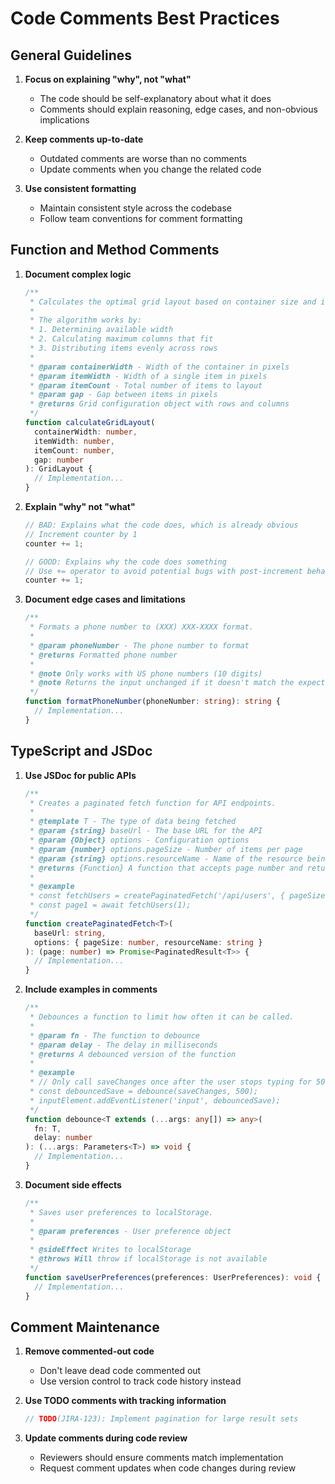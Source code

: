 
# Code Comments Best Practices

## General Guidelines

1. **Focus on explaining "why", not "what"**
   - The code should be self-explanatory about what it does
   - Comments should explain reasoning, edge cases, and non-obvious implications

2. **Keep comments up-to-date**
   - Outdated comments are worse than no comments
   - Update comments when you change the related code

3. **Use consistent formatting**
   - Maintain consistent style across the codebase
   - Follow team conventions for comment formatting

## Function and Method Comments

1. **Document complex logic**
   ```typescript
   /**
    * Calculates the optimal grid layout based on container size and item dimensions.
    * 
    * The algorithm works by:
    * 1. Determining available width
    * 2. Calculating maximum columns that fit
    * 3. Distributing items evenly across rows
    * 
    * @param containerWidth - Width of the container in pixels
    * @param itemWidth - Width of a single item in pixels  
    * @param itemCount - Total number of items to layout
    * @param gap - Gap between items in pixels
    * @returns Grid configuration object with rows and columns
    */
   function calculateGridLayout(
     containerWidth: number,
     itemWidth: number,
     itemCount: number,
     gap: number
   ): GridLayout {
     // Implementation...
   }
   ```

2. **Explain "why" not "what"**
   ```typescript
   // BAD: Explains what the code does, which is already obvious
   // Increment counter by 1
   counter += 1;
   
   // GOOD: Explains why the code does something
   // Use += operator to avoid potential bugs with post-increment behavior
   counter += 1;
   ```

3. **Document edge cases and limitations**
   ```typescript
   /**
    * Formats a phone number to (XXX) XXX-XXXX format.
    * 
    * @param phoneNumber - The phone number to format
    * @returns Formatted phone number
    * 
    * @note Only works with US phone numbers (10 digits)
    * @note Returns the input unchanged if it doesn't match the expected format
    */
   function formatPhoneNumber(phoneNumber: string): string {
     // Implementation...
   }
   ```

## TypeScript and JSDoc

1. **Use JSDoc for public APIs**
   ```typescript
   /**
    * Creates a paginated fetch function for API endpoints.
    * 
    * @template T - The type of data being fetched
    * @param {string} baseUrl - The base URL for the API
    * @param {Object} options - Configuration options
    * @param {number} options.pageSize - Number of items per page
    * @param {string} options.resourceName - Name of the resource being fetched
    * @returns {Function} A function that accepts page number and returns paginated data
    * 
    * @example
    * const fetchUsers = createPaginatedFetch('/api/users', { pageSize: 10, resourceName: 'users' });
    * const page1 = await fetchUsers(1);
    */
   function createPaginatedFetch<T>(
     baseUrl: string, 
     options: { pageSize: number, resourceName: string }
   ): (page: number) => Promise<PaginatedResult<T>> {
     // Implementation...
   }
   ```

2. **Include examples in comments**
   ```typescript
   /**
    * Debounces a function to limit how often it can be called.
    * 
    * @param fn - The function to debounce
    * @param delay - The delay in milliseconds
    * @returns A debounced version of the function
    * 
    * @example
    * // Only call saveChanges once after the user stops typing for 500ms
    * const debouncedSave = debounce(saveChanges, 500);
    * inputElement.addEventListener('input', debouncedSave);
    */
   function debounce<T extends (...args: any[]) => any>(
     fn: T,
     delay: number
   ): (...args: Parameters<T>) => void {
     // Implementation...
   }
   ```

3. **Document side effects**
   ```typescript
   /**
    * Saves user preferences to localStorage.
    * 
    * @param preferences - User preference object
    * 
    * @sideEffect Writes to localStorage
    * @throws Will throw if localStorage is not available
    */
   function saveUserPreferences(preferences: UserPreferences): void {
     // Implementation...
   }
   ```

## Comment Maintenance

1. **Remove commented-out code**
   - Don't leave dead code commented out
   - Use version control to track code history instead

2. **Use TODO comments with tracking information**
   ```typescript
   // TODO(JIRA-123): Implement pagination for large result sets
   ```

3. **Update comments during code review**
   - Reviewers should ensure comments match implementation
   - Request comment updates when code changes during review
